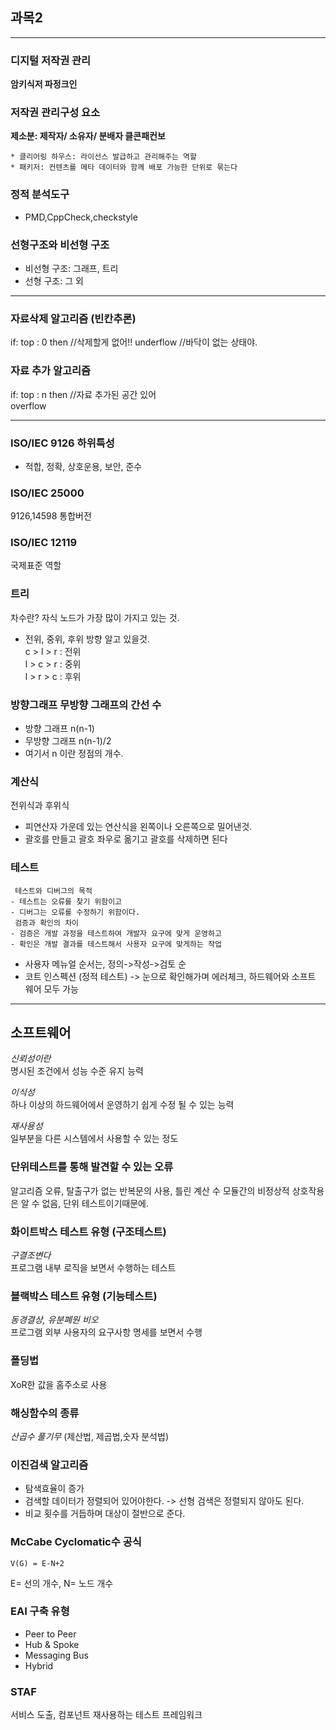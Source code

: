 ## 과목2


--------------------
### 디지털 저작권 관리
**암키식저 파정크인**

### 저작권 관리구성 요소
**제소분: 제작자/ 소유자/ 분배자
클콘패컨보**

~~~
* 클리어링 하우스: 라이선스 발급하고 관리해주는 역할
* 패키저: 컨텐츠를 메타 데이터와 함께 배포 가능한 단위로 묶는다
~~~
### 정적 분석도구
- PMD,CppCheck,checkstyle
### 선형구조와 비선형 구조
- 비선형 구조: 그래프, 트리
- 선형 구조: 그 외

-----------------

### 자료삭제 알고리즘 (빈칸추론)
if: top : 0 then //삭제할게 없어!!
underflow //바닥이 없는 상태야.

### 자료 추가 알고리즘
if: top : n then //자료 추가된 공간 있어\
overflow

-------------------

###  ISO/IEC 9126 하위특성
- 적합, 정확, 상호운용, 보안, 준수
### ISO/IEC 25000
9126,14598 통합버전

### ISO/IEC 12119
국제표준 역할


### 트리
차수란? 자식 노드가 가장 많이 가지고 있는 것.

- 전위, 중위, 후위 방향 알고 있을것.\
c > l > r : 전위 \
l > c > r : 중위 \
l > r > c : 후위


### 방향그래프 무방향 그래프의 간선 수
* 방향 그래프 n(n-1) 
* 무방향 그래프 n(n-1)/2
* 여기서 n 이란 정점의 개수.

### 계산식
전위식과 후위식
- 피연산자 가운데 있는 연산식을 왼쪽이나 오른쪽으로 밀어낸것.
- 괄호를 만들고 괄호 좌우로 옮기고 괄호를 삭제하면 된다
### 테스트
~~~
 테스트와 디버그의 목적
- 테스트는 오류를 찾기 위함이고
- 디버그는 오류를 수정하기 위함이다.
 검증과 확인의 차이
- 검증은 개발 과정을 테스트하여 개발자 요구에 맞게 운영하고
- 확인은 개발 결과를 테스트해서 사용자 요구에 맞게하는 작업
~~~
- 사용자 메뉴얼 순서는, 정의->작성->검토 순
- 코트 인스펙션 (정적 테스트) -> 눈으로 확인해가며 에러체크, 하드웨어와 소프트 웨어 모두 가능
-------------------------

## 소프트웨어
*신뢰성이란*\
명시된 조건에서 성능 수준 유지 능력

*이식성*\
하나 이상의 하드웨어에서 운영하기 쉽게 수정 될 수 있는 능력

*재사용성*\
일부분을 다른  시스템에서 사용할 수 있는 정도
### 단위테스트를 통해 발견할 수 있는 오류
알고리즘 오류, 탈출구가 없는 반복문의 사용, 틀린 계산 수
모듈간의 비정상적 상호작용은 알 수 없음, 단위 테스트이기때문에.
### 화이트박스 테스트 유형 (구조테스트)
*구결조변다*\
프로그램 내부 로직을 보면서 수행하는 테스트

### 블랙박스 테스트 유형 (기능테스트)
*동경결상, 유분폐원 비오* \
프로그램 외부 사용자의 요구사항 명세를 보면서 수행

### 폴딩법
XoR한 값을 홈주소로 사용

### 해싱함수의 종류
*산곱수 풀기무* (제산법, 제곱법,숫자 분석법)

### 이진검색 알고리즘
- 탐색효율이 증가
- 검색할 데이터가 정렬되어 있어야한다. -> 선형 검색은 정렬되지 않아도 된다.
- 비교 횟수를 거듭하며 대상이 절반으로 준다.

### McCabe Cyclomatic수 공식
~~~
V(G) = E-N+2
~~~
E= 선의 개수, N= 노드 개수

### EAI 구축 유형
- Peer to Peer
- Hub & Spoke
- Messaging Bus
- Hybrid

### STAF
서비스 도출, 컴포넌트 재사용하는 테스트 프레임워크